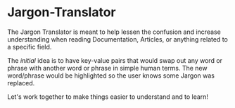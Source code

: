# Jargon-Translator

The Jargon Translator is meant to help lessen the confusion and increase understanding when reading Documentation, Articles, or anything related to a specific field.

The <em>initial</em> idea is to have key-value pairs that would swap out any word or phrase with another word or phrase in simple human terms. The new word/phrase would be highlighted so the user knows some Jargon was replaced.

Let's work together to make things easier to understand and to learn!
